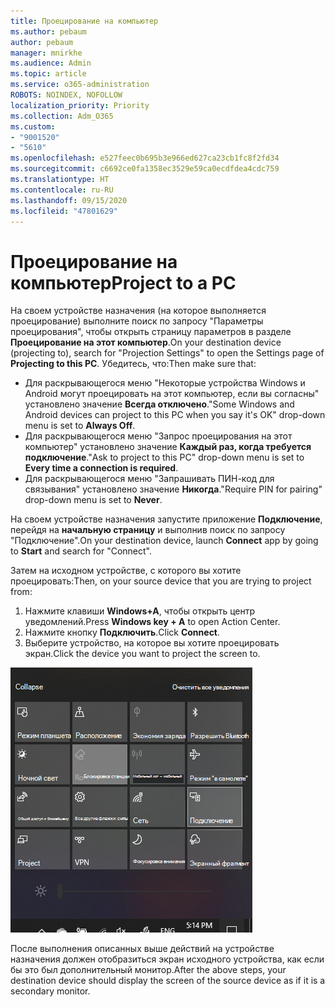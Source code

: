 ```yaml
---
title: Проецирование на компьютер
ms.author: pebaum
author: pebaum
manager: mnirkhe
ms.audience: Admin
ms.topic: article
ms.service: o365-administration
ROBOTS: NOINDEX, NOFOLLOW
localization_priority: Priority
ms.collection: Adm_O365
ms.custom:
- "9001520"
- "5610"
ms.openlocfilehash: e527feec0b695b3e966ed627ca23cb1fc8f2fd34
ms.sourcegitcommit: c6692ce0fa1358ec3529e59ca0ecdfdea4cdc759
ms.translationtype: HT
ms.contentlocale: ru-RU
ms.lasthandoff: 09/15/2020
ms.locfileid: "47801629"
---
```

# <a name="project-to-a-pc"></a><span data-ttu-id="bcfb2-102">Проецирование на компьютер</span><span class="sxs-lookup"><span data-stu-id="bcfb2-102">Project to a PC</span></span>

<span data-ttu-id="bcfb2-103">На своем устройстве назначения (на которое выполняется проецирование) выполните поиск по запросу "Параметры проецирования", чтобы открыть страницу параметров в разделе **Проецирование на этот компьютер**.</span><span class="sxs-lookup"><span data-stu-id="bcfb2-103">On your destination device (projecting to), search for "Projection Settings" to open the Settings page of **Projecting to this PC**.</span></span> <span data-ttu-id="bcfb2-104">Убедитесь, что:</span><span class="sxs-lookup"><span data-stu-id="bcfb2-104">Then make sure that:</span></span>
- <span data-ttu-id="bcfb2-105">Для раскрывающегося меню "Некоторые устройства Windows и Android могут проецировать на этот компьютер, если вы согласны" установлено значение **Всегда отключено**.</span><span class="sxs-lookup"><span data-stu-id="bcfb2-105">"Some Windows and Android devices can project to this PC when you say it's OK" drop-down menu is set to **Always Off**.</span></span>
- <span data-ttu-id="bcfb2-106">Для раскрывающегося меню "Запрос проецирования на этот компьютер" установлено значение **Каждый раз, когда требуется подключение**.</span><span class="sxs-lookup"><span data-stu-id="bcfb2-106">"Ask to project to this PC" drop-down menu is set to **Every time a connection is required**.</span></span>
- <span data-ttu-id="bcfb2-107">Для раскрывающегося меню "Запрашивать ПИН-код для связывания" установлено значение **Никогда**.</span><span class="sxs-lookup"><span data-stu-id="bcfb2-107">"Require PIN for pairing" drop-down menu is set to **Never**.</span></span>

<span data-ttu-id="bcfb2-108">На своем устройстве назначения запустите приложение **Подключение**, перейдя на **начальную страницу** и выполнив поиск по запросу "Подключение".</span><span class="sxs-lookup"><span data-stu-id="bcfb2-108">On your destination device, launch **Connect** app by going to **Start** and search for "Connect".</span></span>

<span data-ttu-id="bcfb2-109">Затем на исходном устройстве, с которого вы хотите проецировать:</span><span class="sxs-lookup"><span data-stu-id="bcfb2-109">Then, on your source device that you are trying to project from:</span></span>

1. <span data-ttu-id="bcfb2-110">Нажмите клавиши **Windows+A**, чтобы открыть центр уведомлений.</span><span class="sxs-lookup"><span data-stu-id="bcfb2-110">Press **Windows key + A** to open Action Center.</span></span>
2. <span data-ttu-id="bcfb2-111">Нажмите кнопку **Подключить**.</span><span class="sxs-lookup"><span data-stu-id="bcfb2-111">Click **Connect**.</span></span>
3. <span data-ttu-id="bcfb2-112">Выберите устройство, на которое вы хотите проецировать экран.</span><span class="sxs-lookup"><span data-stu-id="bcfb2-112">Click the device you want to project the screen to.</span></span>

![Проецирование на компьютер](media/project-to-a-pc.png)

<span data-ttu-id="bcfb2-114">После выполнения описанных выше действий на устройстве назначения должен отобразиться экран исходного устройства, как если бы это был дополнительный монитор.</span><span class="sxs-lookup"><span data-stu-id="bcfb2-114">After the above steps, your destination device should display the screen of the source device as if it is a secondary monitor.</span></span>

